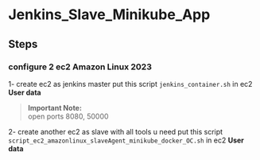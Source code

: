 # Jenkins_Slave_Minikube_App

## Steps

### configure 2 ec2 Amazon Linux 2023
1- create ec2 as jenkins master
put this script `jenkins_container.sh` in ec2 **User data**
> **Important Note:**  
> open ports 8080, 50000

2- create another ec2 as slave with all tools u need
put this script `script_ec2_amazonlinux_slaveAgent_minikube_docker_OC.sh` in ec2 **User data**
